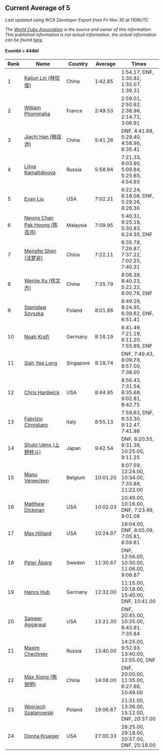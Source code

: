 ## Current Average of 5

*Last updated using WCA Developer Export from Fri Nov 30 at 1109UTC*

*The [World Cube Association](https://www.worldcubeassociation.org) is the source and owner of this information. This published information is not actual information, the actual information can be found [here](https://www.worldcubeassociation.org/results).*

#### EventId = 444bf

|Rank|Name|Country|Average|Times|  
|--|--|--|--|--|  
|1|[Kaijun Lin (林恺俊)](https://www.worldcubeassociation.org/persons/2013LINK01)|China|1:42.85|1:54.17, DNF, 1:30.82, 1:35.07, 1:39.31|  
|2|[William Phommaha](https://www.worldcubeassociation.org/persons/2015PHOM01)|France|2:49.53|2:59.01, 2:50.62, 2:38.96, 2:14.72, 3:06.91|  
|3|[Jiachi Han (韩佳池)](https://www.worldcubeassociation.org/persons/2014HANJ02)|China|5:41.26|DNF, 4:41.68, 5:29.40, 4:58.96, 6:35.41|  
|4|[Liliya Kamaltdinova](https://www.worldcubeassociation.org/persons/2012KAMA01)|Russia|5:58.94|7:21.33, 8:03.90, 5:09.84, 5:25.65, 4:54.93|  
|5|[Evan Liu](https://www.worldcubeassociation.org/persons/2009LIUE01)|USA|7:02.21|6:22.24, 6:18.08, DNF, 5:29.26, 8:26.30|  
|6|[Nevins Chan Pak Hoong (陈百鸿)](https://www.worldcubeassociation.org/persons/2010CHAN20)|Malaysia|7:09.95|5:40.31, 9:25.19, 5:30.83, 6:24.35, DNF|  
|7|[Mengfei Shen (沈梦非)](https://www.worldcubeassociation.org/persons/2018SHEN07)|China|7:22.11|6:35.78, 7:26.87, 7:37.22, 7:02.25, 7:40.31|  
|8|[Wenjie Xu (徐文杰)](https://www.worldcubeassociation.org/persons/2016XUWE02)|China|7:35.79|8:06.39, 8:40.23, 5:22.22, 6:00.76, DNF|  
|9|[Stanisław Szyszka](https://www.worldcubeassociation.org/persons/2016SZYS02)|Poland|8:01.88|8:49.29, 8:24.95, 6:39.62, DNF, 6:51.41|  
|10|[Noah Kraft](https://www.worldcubeassociation.org/persons/2016KRAF01)|Germany|8:16.19|8:41.49, 7:21.19, 8:11.20, 7:55.89, DNF|  
|11|[Siah Yee Long](https://www.worldcubeassociation.org/persons/2015LONG01)|Singapore|8:18.74|DNF, 7:49.43, 8:09.78, 8:57.00, 7:38.00|  
|12|[Chris Hardwick](https://www.worldcubeassociation.org/persons/2003HARD01)|USA|8:44.95|8:56.43, 7:31.54, 8:35.68, 9:02.81, 8:42.75|  
|13|[Fabrizio Cirnigliaro](https://www.worldcubeassociation.org/persons/2008CIRN01)|Italy|8:55.13|7:59.63, DNF, 9:33.30, 9:12.47, 7:41.98|  
|14|[Shuto Ueno (上野柊斗)](https://www.worldcubeassociation.org/persons/2008UENO01)|Japan|9:42.54|DNF, 8:20.55, 9:31.38, 10:25.00, 9:11.25|  
|15|[Manu Vereecken](https://www.worldcubeassociation.org/persons/2010VERE01)|Belgium|10:01.20|8:07.59, 12:24.00, 10:34.00, 7:33.88, 11:22.00|  
|16|[Matthew Dickman](https://www.worldcubeassociation.org/persons/2013DICK01)|USA|10:02.03|10:49.00, 10:16.00, DNF, 7:23.49, 9:01.08|  
|17|[Max Hilliard](https://www.worldcubeassociation.org/persons/2015HILL09)|USA|10:24.97|16:04.00, DNF, 8:05.09, 7:05.81, 6:59.81|  
|18|[Peter Åberg](https://www.worldcubeassociation.org/persons/2013ABER01)|Sweden|11:30.67|DNF, 12:56.00, 10:30.00, 11:06.00, 9:09.87|  
|19|[Hanns Hub](https://www.worldcubeassociation.org/persons/2013HUBH01)|Germany|12:32.00|11:15.00, 10:18.00, 15:40.00, DNF, 10:41.00|  
|20|[Sameer Aggarwal](https://www.worldcubeassociation.org/persons/2017AGGA01)|USA|13:21.30|DNF, 20:45.00, 10:35.00, 8:43.91, 7:35.84|  
|21|[Maxim Chechnev](https://www.worldcubeassociation.org/persons/2011CHEC01)|Russia|13:40.00|14:25.00, 9:52.93, 13:40.00, 12:55.00, DNF|  
|22|[Max Xiong (熊锐明)](https://www.worldcubeassociation.org/persons/2015XION03)|China|14:08.00|DNF, 20:00.00, 11:35.00, 6:27.66, 10:49.00|  
|23|[Wojciech Szatanowski](https://www.worldcubeassociation.org/persons/2011SZAT01)|Poland|19:06.67|21:31.00, 13:36.00, 15:12.00, DNF, 20:37.00|  
|24|[Donna Krueger](https://www.worldcubeassociation.org/persons/2016KRUE03)|USA|27:00.33|26:25.00, 29:18.00, 20:37.00, DNF, 25:18.00|  
